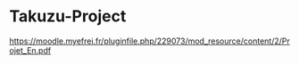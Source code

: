 # Takuzu-Project
https://moodle.myefrei.fr/pluginfile.php/229073/mod_resource/content/2/Projet_En.pdf
